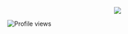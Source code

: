 <p align="center">
    <a href="https://github.com/Hydroxzz">
        <img src="https://lanyard.cnrad.dev/api/823032594698338305"/>
    </a>
</p>

![Profile views](https://gpvc.arturio.dev/Hydroxzz)
